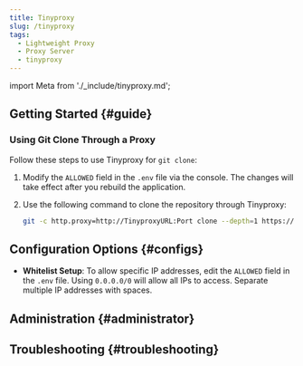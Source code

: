 ```yaml
---
title: Tinyproxy
slug: /tinyproxy
tags:
  - Lightweight Proxy
  - Proxy Server
  - tinyproxy
---
```


import Meta from './\_include/tinyproxy.md';

<Meta name="meta" />

## Getting Started {#guide}

### Using Git Clone Through a Proxy

Follow these steps to use Tinyproxy for `git clone`:

1. Modify the `ALLOWED` field in the `.env` file via the console. The changes will take effect after you rebuild the application.

2. Use the following command to clone the repository through Tinyproxy:
   ```bash
   git -c http.proxy=http://TinyproxyURL:Port clone --depth=1 https://github.com/Websoft9/docker-library
   ```

## Configuration Options {#configs}

- **Whitelist Setup**: To allow specific IP addresses, edit the `ALLOWED` field in the `.env` file. Using `0.0.0.0/0` will allow all IPs to access. Separate multiple IP addresses with spaces.

## Administration {#administrator}

## Troubleshooting {#troubleshooting}
